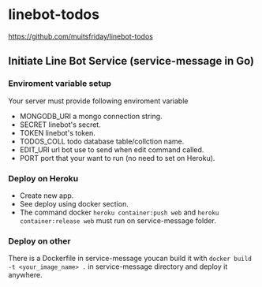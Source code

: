 # linebot-todos

https://github.com/muitsfriday/linebot-todos


## Initiate Line Bot Service (service-message in Go)

### Enviroment variable setup
Your server must provide following enviroment variable
- MONGODB_URI a mongo connection string.
- SECRET linebot's secret.
- TOKEN linebot's token.
- TODOS_COLL todo database table/collction name.
- EDIT_URI url bot use to send when edit command called.
- PORT port that your want to run (no need to set on Heroku).


### Deploy on Heroku
- Create new app.
- See deploy using docker section.
- The command docker `heroku container:push web` and `heroku container:release web` must run on service-message folder.

### Deploy on other
There is a Dockerfile in service-message youcan build it with `docker build -t <your_image_name> .` in service-message directory and deploy it anywhere.
